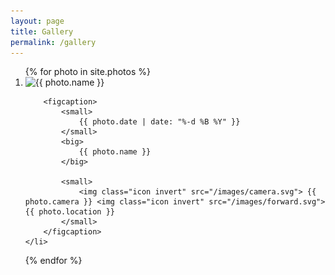 ```yaml
---
layout: page
title: Gallery
permalink: /gallery
---
```


<style>
	.card {
		width: 40%;
		padding: 0;
		row-gap: 0;
	}
	.card.big {
		flex-grow: 1;
	}
	figcaption { padding: 1em;}
</style>

<ol class="grid" id="photo-grid">
{% for photo in site.photos %}
	<li class="card{% if photo.highlight %} big{%endif%}" onclick="window.location = '{{ photo.url }}'">
		<img src="/photos/{{ photo.image }}" alt="{{ photo.name }}">

		<figcaption>
			<small>
				{{ photo.date | date: "%-d %B %Y" }}
			</small>
			<big>
				{{ photo.name }}
			</big>

			<small>
				<img class="icon invert" src="/images/camera.svg"> {{ photo.camera }} <img class="icon invert" src="/images/forward.svg"> {{ photo.location }}
			</small>
		</figcaption>
	</li>
{% endfor %}
</ol>